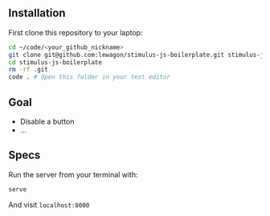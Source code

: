 ## Installation

First clone this repository to your laptop:

```bash
cd ~/code/<your_github_nickname>
git clone git@github.com:lewagon/stimulus-js-boilerplate.git stimulus-js-boilerplate
cd stimulus-js-boilerplate
rm -rf .git
code . # Open this folder in your text editor
```

## Goal

- Disable a button
- ...


## Specs

Run the server from your terminal with:

```bash
serve
```

And visit `localhost:8000`
